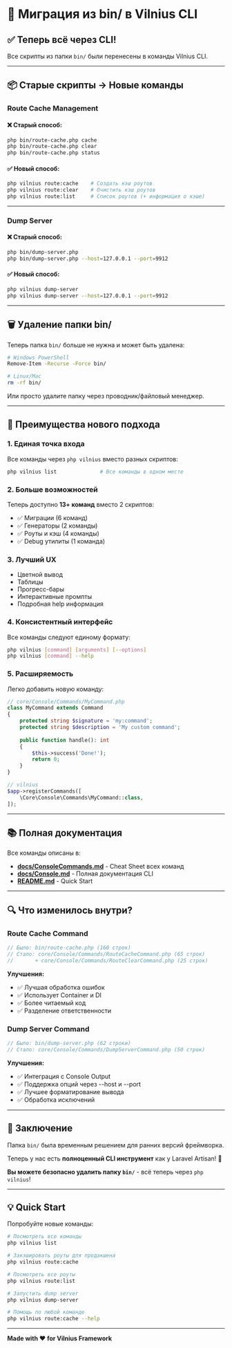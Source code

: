 # 🔄 Миграция из bin/ в Vilnius CLI

## ✅ Теперь всё через CLI!

Все скрипты из папки `bin/` были перенесены в команды Vilnius CLI.

---

## 📦 Старые скрипты → Новые команды

### Route Cache Management

#### ❌ Старый способ:
```bash
php bin/route-cache.php cache
php bin/route-cache.php clear
php bin/route-cache.php status
```

#### ✅ Новый способ:
```bash
php vilnius route:cache    # Создать кэш роутов
php vilnius route:clear    # Очистить кэш роутов
php vilnius route:list     # Список роутов (+ информация о кэше)
```

---

### Dump Server

#### ❌ Старый способ:
```bash
php bin/dump-server.php
php bin/dump-server.php --host=127.0.0.1 --port=9912
```

#### ✅ Новый способ:
```bash
php vilnius dump-server
php vilnius dump-server --host=127.0.0.1 --port=9912
```

---

## 🗑️ Удаление папки bin/

Теперь папка `bin/` больше не нужна и может быть удалена:

```bash
# Windows PowerShell
Remove-Item -Recurse -Force bin/

# Linux/Mac
rm -rf bin/
```

Или просто удалите папку через проводник/файловый менеджер.

---

## 🎯 Преимущества нового подхода

### 1. **Единая точка входа**
Все команды через `php vilnius` вместо разных скриптов:
```bash
php vilnius list              # Все команды в одном месте
```

### 2. **Больше возможностей**
Теперь доступно **13+ команд** вместо 2 скриптов:
- ✅ Миграции (6 команд)
- ✅ Генераторы (2 команды)
- ✅ Роуты и кэш (4 команды)
- ✅ Debug утилиты (1 команда)

### 3. **Лучший UX**
- Цветной вывод
- Таблицы
- Прогресс-бары
- Интерактивные промпты
- Подробная help информация

### 4. **Консистентный интерфейс**
Все команды следуют единому формату:
```bash
php vilnius [command] [arguments] [--options]
php vilnius [command] --help
```

### 5. **Расширяемость**
Легко добавить новую команду:
```php
// core/Console/Commands/MyCommand.php
class MyCommand extends Command
{
    protected string $signature = 'my:command';
    protected string $description = 'My custom command';
    
    public function handle(): int
    {
        $this->success('Done!');
        return 0;
    }
}

// vilnius
$app->registerCommands([
    \Core\Console\Commands\MyCommand::class,
]);
```

---

## 📚 Полная документация

Все команды описаны в:
- **[docs/ConsoleCommands.md](docs/ConsoleCommands.md)** - Cheat Sheet всех команд
- **[docs/Console.md](docs/Console.md)** - Полная документация CLI
- **[README.md](README.md)** - Quick Start

---

## 🔍 Что изменилось внутри?

### Route Cache Command
```php
// Было: bin/route-cache.php (160 строк)
// Стало: core/Console/Commands/RouteCacheCommand.php (65 строк)
//       + core/Console/Commands/RouteClearCommand.php (25 строк)
```

**Улучшения:**
- ✅ Лучшая обработка ошибок
- ✅ Использует Container и DI
- ✅ Более читаемый код
- ✅ Разделение ответственности

### Dump Server Command
```php
// Было: bin/dump-server.php (62 строки)
// Стало: core/Console/Commands/DumpServerCommand.php (50 строк)
```

**Улучшения:**
- ✅ Интеграция с Console Output
- ✅ Поддержка опций через --host и --port
- ✅ Лучшее форматирование вывода
- ✅ Обработка исключений

---

## 🎊 Заключение

Папка `bin/` была временным решением для ранних версий фреймворка.

Теперь у нас есть **полноценный CLI инструмент** как у Laravel Artisan! 🚀

**Вы можете безопасно удалить папку `bin/`** - всё теперь через `php vilnius`!

---

## 💡 Quick Start

Попробуйте новые команды:

```bash
# Посмотреть все команды
php vilnius list

# Закэшировать роуты для продакшена
php vilnius route:cache

# Посмотреть все роуты
php vilnius route:list

# Запустить dump server
php vilnius dump-server

# Помощь по любой команде
php vilnius route:cache --help
```

---

**Made with ❤️ for Vilnius Framework**

